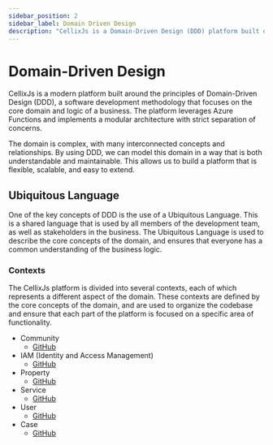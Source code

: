 ```yaml
---
sidebar_position: 2
sidebar_label: Domain Driven Design
description: "CellixJs is a Domain-Driven Design (DDD) platform built on Azure Functions with modular architecture and strict separation of concerns."
---
```


# Domain-Driven Design
CellixJs is a modern platform built around the principles of Domain-Driven Design (DDD), a software development methodology that focuses on the core domain and logic of a business. The platform leverages Azure Functions and implements a modular architecture with strict separation of concerns.

The domain is complex, with many interconnected concepts and relationships. By using DDD, we can model this domain in a way that is both understandable and maintainable. This allows us to build a platform that is flexible, scalable, and easy to extend.

## Ubiquitous Language

One of the key concepts of DDD is the use of a Ubiquitous Language. This is a shared language that is used by all members of the development team, as well as stakeholders in the business. The Ubiquitous Language is used to describe the core concepts of the domain, and ensures that everyone has a common understanding of the business logic.

### Contexts

The CellixJs platform is divided into several contexts, each of which represents a different aspect of the domain. These contexts are defined by the core concepts of the domain, and are used to organize the codebase and ensure that each part of the platform is focused on a specific area of functionality.

- Community
   - [GitHub][community-context]
- IAM (Identity and Access Management)
   - [GitHub][iam-context]
- Property 
   - [GitHub][property-context]
- Service 
   - [GitHub][service-context]
- User 
   - [GitHub][user-context]
- Case
   - [GitHub][case-context]


[community-context]: https://github.com/CellixJs/cellixjs/tree/main/packages/ocom/domain/src/domain/contexts/community
[iam-context]: https://github.com/CellixJs/cellixjs/tree/main/packages/ocom/domain/src/domain/contexts/iam
[property-context]: https://github.com/CellixJs/cellixjs/tree/main/packages/ocom/domain/src/domain/contexts/property
[service-context]: https://github.com/CellixJs/cellixjs/tree/main/packages/ocom/domain/src/domain/contexts/service
[user-context]: https://github.com/CellixJs/cellixjs/tree/main/packages/ocom/domain/src/domain/contexts/user
[case-context]: https://github.com/CellixJs/cellixjs/tree/main/packages/ocom/domain/src/domain/contexts/case